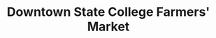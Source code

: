 ---
title: "Downtown State College Farmers' Market"
url: /state-college/downtown-state-college-farmers-market/
shop: Hofladen
---